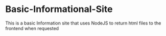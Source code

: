 # Basic-Informational-Site

This is a basic Information site that uses NodeJS to return html files
to the frontend when requested
